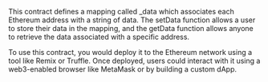 This contract defines a mapping called _data which associates each Ethereum address with a string of data. The setData function allows a user to store their data in the mapping, and the getData function allows anyone to retrieve the data associated with a specific address.

To use this contract, you would deploy it to the Ethereum network using a tool like Remix or Truffle. Once deployed, users could interact with it using a web3-enabled browser like MetaMask or by building a custom dApp.
